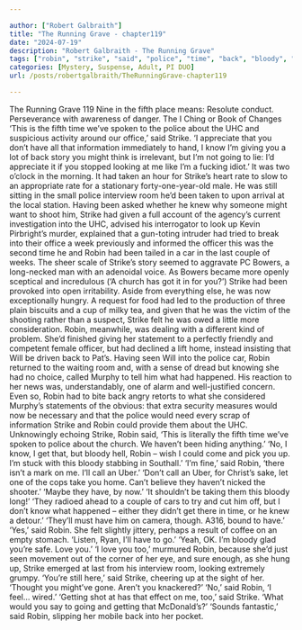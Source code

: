 ```yaml
---

author: ["Robert Galbraith"]
title: "The Running Grave - chapter119"
date: "2024-07-19"
description: "Robert Galbraith - The Running Grave"
tags: ["robin", "strike", "said", "police", "time", "back", "bloody", "fifth", "uhc", "know", "might", "room", "car", "would", "spoken", "office", "appreciate", "information", "giving", "story", "going", "looking", "taken", "rate", "still"]
categories: [Mystery, Suspense, Adult, PI DUO]
url: /posts/robertgalbraith/TheRunningGrave-chapter119

---
```



The Running Grave
119
Nine in the fifth place means:
Resolute conduct.
Perseverance with awareness of danger.
The I Ching or Book of Changes
‘This is the fifth time we’ve spoken to the police about the UHC and suspicious activity around our office,’ said Strike. ‘I appreciate that you don’t have all that information immediately to hand, I know I’m giving you a lot of back story you might think is irrelevant, but I’m not going to lie: I’d appreciate it if you stopped looking at me like I’m a fucking idiot.’
It was two o’clock in the morning. It had taken an hour for Strike’s heart rate to slow to an appropriate rate for a stationary forty-one-year-old male. He was still sitting in the small police interview room he’d been taken to upon arrival at the local station. Having been asked whether he knew why someone might want to shoot him, Strike had given a full account of the agency’s current investigation into the UHC, advised his interrogator to look up Kevin Pirbright’s murder, explained that a gun-toting intruder had tried to break into their office a week previously and informed the officer this was the second time he and Robin had been tailed in a car in the last couple of weeks.
The sheer scale of Strike’s story seemed to aggravate PC Bowers, a long-necked man with an adenoidal voice. As Bowers became more openly sceptical and incredulous (‘A church has got it in for you?’) Strike had been provoked into open irritability. Aside from everything else, he was now exceptionally hungry. A request for food had led to the production of three plain biscuits and a cup of milky tea, and given that he was the victim of the shooting rather than a suspect, Strike felt he was owed a little more consideration.
Robin, meanwhile, was dealing with a different kind of problem. She’d finished giving her statement to a perfectly friendly and competent female officer, but had declined a lift home, instead insisting that Will be driven back to Pat’s. Having seen Will into the police car, Robin returned to the waiting room and, with a sense of dread but knowing she had no choice, called Murphy to tell him what had happened.
His reaction to her news was, understandably, one of alarm and well-justified concern. Even so, Robin had to bite back angry retorts to what she considered Murphy’s statements of the obvious: that extra security measures would now be necessary and that the police would need every scrap of information Strike and Robin could provide them about the UHC. Unknowingly echoing Strike, Robin said,
‘This is literally the fifth time we’ve spoken to police about the church. We haven’t been hiding anything.’
‘No, I know, I get that, but bloody hell, Robin – wish I could come and pick you up. I’m stuck with this bloody stabbing in Southall.’
‘I’m fine,’ said Robin, ‘there isn’t a mark on me. I’ll call an Uber.’
‘Don’t call an Uber, for Christ’s sake, let one of the cops take you home. Can’t believe they haven’t nicked the shooter.’
‘Maybe they have, by now.’
‘It shouldn’t be taking them this bloody long!’
‘They radioed ahead to a couple of cars to try and cut him off, but I don’t know what happened – either they didn’t get there in time, or he knew a detour.’
‘They’ll must have him on camera, though. A316, bound to have.’
‘Yes,’ said Robin. She felt slightly jittery, perhaps a result of coffee on an empty stomach. ‘Listen, Ryan, I’ll have to go.’
‘Yeah, OK. I’m bloody glad you’re safe. Love you.’
‘I love you too,’ murmured Robin, because she’d just seen movement out of the corner of her eye, and sure enough, as she hung up, Strike emerged at last from his interview room, looking extremely grumpy.
‘You’re still here,’ said Strike, cheering up at the sight of her. ‘Thought you might’ve gone. Aren’t you knackered?’
‘No,’ said Robin, ‘I feel… wired.’
‘Getting shot at has that effect on me, too,’ said Strike. ‘What would you say to going and getting that McDonald’s?’
‘Sounds fantastic,’ said Robin, slipping her mobile back into her pocket.
